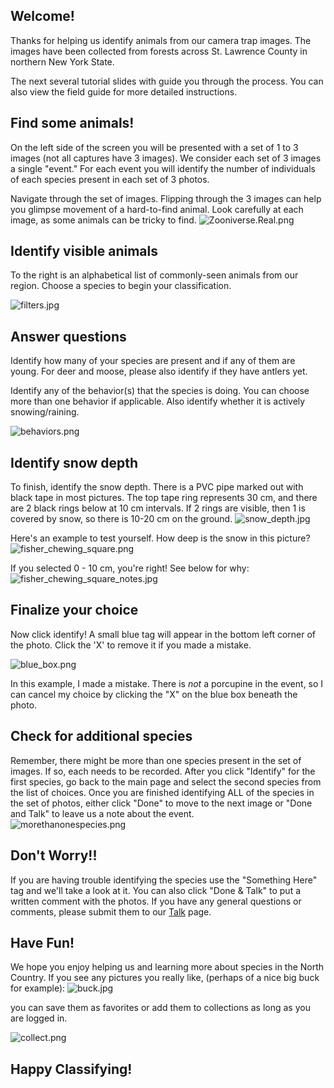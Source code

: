 
[//]: # (Step 1 - Welcome)

## Welcome! ##
Thanks for helping us identify animals from our camera trap images. The images have been collected from forests across St. Lawrence County in northern New York State.  

The next several tutorial slides with guide you through the process. You can also view the field guide for more detailed instructions.

[//]: # (Step 2 - Find animals)

## Find some animals! ## 
On the left side of the screen you will be presented with a set of 1 to 3 images (not all captures have 3 images). We consider each set of 3 images a single "event." For each event you will identify the number of individuals of each species present in each set of 3 photos.

Navigate through the set of images. Flipping through the 3 images can help you glimpse movement of a hard-to-find animal.  Look carefully at each image, as some animals can be tricky to find.
![Zooniverse.Real.png](https://panoptes-uploads.zooniverse.org/production/project_attached_image/097775e4-3809-45d3-bec1-38f81f42f303.png)

[//]: # (Step 3 - Identify animals)

## Identify visible animals ##
To the right is an alphabetical list of commonly-seen animals from our region.  Choose a species to begin your classification. 

![filters.jpg](https://panoptes-uploads.zooniverse.org/production/project_attached_image/b7af6347-56f1-4ef5-9d71-20d78d7dfd26.jpeg)

[//]: # (Step 4 - Answer questions)

## Answer questions ##
Identify how many of your species are present and if any of them are young. For deer and moose, please also identify if they have antlers yet. 

Identify any of the behavior(s) that the species is doing. You can choose more than one behavior if applicable. Also identify whether it is actively snowing/raining. 

![behaviors.png](https://panoptes-uploads.zooniverse.org/production/project_attached_image/d43e264b-fed8-4b17-8b6e-02b065b55eb7.png)

[//]: # (Step 5 - Measure snow depth)

## Identify snow depth ##
To finish, identify the snow depth. There is a PVC pipe marked out with black tape in most pictures. The top tape ring represents 30 cm, and there are 2 black rings below at 10 cm intervals. If 2 rings are visible, then 1 is covered by snow, so there is 10-20 cm on the ground. ![snow_depth.jpg](https://panoptes-uploads.zooniverse.org/production/project_attached_image/8200ec34-e103-4418-80dd-c4ba363a98c7.jpeg)

Here's an example to test yourself. How deep is the snow in this picture?
![fisher_chewing_square.png](https://panoptes-uploads.zooniverse.org/production/project_attached_image/8c7c6f3f-a47f-4687-a6ab-b18a79202c58.png)

If you selected 0 - 10 cm, you're right! See below for why:
![fisher_chewing_square_notes.jpg](https://panoptes-uploads.zooniverse.org/production/project_attached_image/d621dfe0-7d50-42f1-8825-7857d007c2d1.jpeg)


[//]: # (Step 6 - Finalize choice)

## Finalize your choice ##
Now click identify! A small blue tag will appear in the bottom left corner of the photo. Click the 'X' to remove it if you made a mistake. 

![blue_box.png](https://panoptes-uploads.zooniverse.org/production/project_attached_image/efbb05c9-e4ec-4a8f-b8ee-ed99c4e011c1.png)

In this example, I made a mistake.  There is *not* a porcupine in the event, so I can cancel my choice by clicking the "X" on the blue box beneath the photo.

[//]: # (Step 7 - Check for more)

## Check for additional species ##

Remember, there might be more than one species present in the set of images.  If so, each needs to be recorded.  After you click "Identify" for the first species, go back to the main page and select the second species from the list of choices. Once you are finished identifying ALL of the species in the set of photos, either click "Done" to move to the next image or "Done and Talk" to leave us a note about the event.  
![morethanonespecies.png](https://panoptes-uploads.zooniverse.org/production/project_attached_image/3bb7c5b2-98f5-4780-963c-b1cfb75f9fa0.png)

[//]: # (Step 8 - Don't worry)

## Don't Worry!! ##
If you are having trouble identifying the species use the "Something Here" tag and we'll take a look at it. You can also click "Done & Talk" to put a written comment with the photos. If you have any general questions or comments, please submit them to our [Talk](https://www.zooniverse.org/projects/barthelmess/north-country-wild-phase-1/talk) page. 

[//]: # (Step 9 - Have fun)

## Have Fun! ##

We hope you enjoy helping us and learning more about species in the North Country.  If you see any pictures you really like, (perhaps of a nice big buck for example):
![buck.jpg](https://panoptes-uploads.zooniverse.org/production/project_attached_image/5aff9549-4fb8-4887-9e66-91993fcfc873.jpeg)


you can save them as favorites or add them to collections as long as you are logged in.

![collect.png](https://panoptes-uploads.zooniverse.org/production/project_attached_image/64b3f869-7782-4d5e-9719-e24f5aa54926.png)

## Happy Classifying! ##



